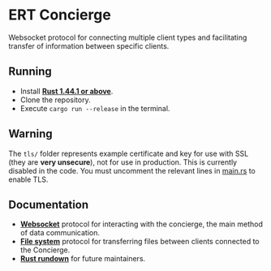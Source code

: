 # ERT Concierge
Websocket protocol for connecting multiple client types and facilitating transfer of information between specific clients.

## Running
* Install [**Rust 1.44.1 or above**](https://www.rust-lang.org/).
* Clone the repository.
* Execute `cargo run --release` in the terminal.

## Warning
The `tls/` folder represents example certificate and key for use with SSL (they are **very unsecure**), not for use in production.
This is currently disabled in the code. You must uncomment the relevant lines in [main.rs](./src/main.rs) to enable
TLS.

## Documentation
* [**Websocket**](./PAYLOAD.md) protocol for interacting with the concierge, the main method of data communication.
* [**File system**](./FILESYSTEM.md) protocol for transferring files between clients connected to the Concierge.
* [**Rust rundown**](./RUST.md) for future maintainers.